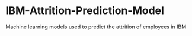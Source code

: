 # IBM-Attrition-Prediction-Model
Machine learning models used to predict the attrition of employees in IBM
